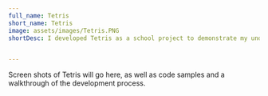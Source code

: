 ```yaml
---
full_name: Tetris
short_name: Tetris
image: assets/images/Tetris.PNG
shortDesc: I developed Tetris as a school project to demonstrate my understanding of C++


---
```


Screen shots of Tetris will go here, as well as code samples and a walkthrough of the development process.